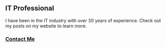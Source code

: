 ## IT Professional

I have been in the IT industry with over 30 years of experience. Check out my posts on my website to learn more.

### [Contact Me]("https://haimglickman.pro/posts/aboutme/aboutme/")
